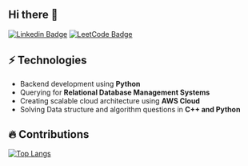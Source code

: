## Hi there 👋
[![Linkedin Badge](https://img.shields.io/badge/-LinkedIn-blue?style=flat-square&logo=Linkedin&logoColor=white&link=www.linkedin.com/in/javasxz/)](https://www.linkedin.com/in/javasxz/)
[![LeetCode Badge](https://img.shields.io/badge/dynamic/json?style=flat-square&labelColor=black&color=%23ffa116&label=Solved&query=solvedOverTotal&url=https%3A%2F%2Fleetcode-badge.vercel.app%2Fapi%2Fusers%2Fjavasxz&logo=leetcode&logoColor=yellow)](https://leetcode.com/javasxz/)

## ⚡ Technologies
- Backend development using **Python**
- Querying for **Relational Database Management Systems**
- Creating scalable cloud architecture using **AWS Cloud**
- Solving Data structure and algorithm questions in **C++ and Python**

## 🔥 Contributions
[![Top Langs](https://github-readme-stats.vercel.app/api/top-langs/?username=javasxz&layout=compact&theme=dark&card_width=400)](https://github.com/anuraghazra/github-readme-stats)

